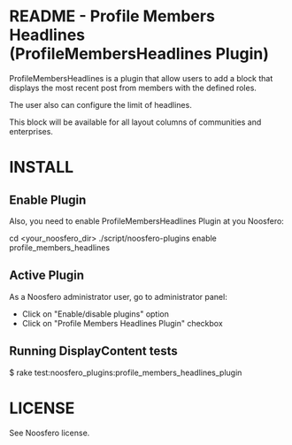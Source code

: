 README - Profile Members Headlines (ProfileMembersHeadlines Plugin)
===================================================================

ProfileMembersHeadlines is a plugin that allow users to add a block that
displays the most recent post from members with the defined roles.

The user also can configure the limit of headlines.

This block will be available for all layout columns of communities and enterprises.

INSTALL
=======

Enable Plugin
-------------

Also, you need to enable ProfileMembersHeadlines Plugin at you Noosfero:

cd <your_noosfero_dir>
./script/noosfero-plugins enable profile_members_headlines

Active Plugin
-------------

As a Noosfero administrator user, go to administrator panel:

- Click on "Enable/disable plugins" option
- Click on "Profile Members Headlines Plugin" checkbox

Running DisplayContent tests
--------------------

$ rake test:noosfero_plugins:profile_members_headlines_plugin

LICENSE
=======

See Noosfero license.
